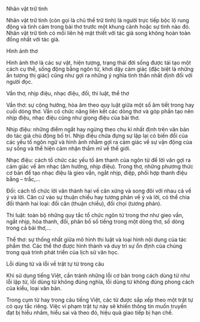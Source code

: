 Nhân vật trữ tình

Nhân vật trữ tình (còn gọi là chủ thể trữ tình) là người trực tiếp bộc lộ rung động và tình cảm trong bài thơ trước một khung cảnh hoặc sự tình nào đó. Nhân vật trữ tình có mối liên hệ mật thiết với tác giả song không hoàn toàn đồng nhất với tác giả.

Hình ảnh thơ

Hình ảnh thơ là các sự vật, hiện tượng, trạng thái đời sống được tái tạo một cách cụ thể, sống động bằng ngôn từ, khơi dậy cảm giác (đặc biệt là những ấn tượng thị giác) cũng như gợi ra những ý nghĩa tinh thần nhất định đối với người đọc.

Vần thơ, nhịp điệu, nhạc điệu, đối, thi luật, thể thơ

Vần thơ: sự cộng hưởng, hòa âm theo quy luật giữa một số âm tiết trong hay cuối dòng thơ. Vần có chức năng liên kết các dòng thơ và góp phần tạo nên nhịp điệu, nhạc điệu cũng như giọng điệu của bài thơ.

Nhịp điệu: những điểm ngắt hay ngừng theo chu kì nhất định trên văn bản do tác giả chủ động bố trí. Nhịp điệu chứa đựng sự lặp lại có biến đổi của các yếu tố ngôn ngữ và hình ảnh nhằm gợi ra cảm giác về sự vận động của sự sống và thể hiện cảm nhận thẩm mĩ về thế giới.

Nhạc điệu: cách tổ chức các yếu tố âm thanh của ngôn từ để lời văn gợi ra cảm giác về âm nhạc (âm hưởng, nhịp điệu). Trong thơ, những phương thức cơ bản để tạo nhạc điệu là gieo vần, ngắt nhịp, điệp, phối hợp thanh điệu bằng – trắc,...

Đối: cách tổ chức lời văn thành hai vế cân xứng và song đôi với nhau cả về ý và lời. Căn cứ vào sự thuận chiều hay tương phản về ý và lời, có thể chia đối thành hai loại: đối cân (thuận chiều), đối chọi (tương phản).

Thi luật: toàn bộ những quy tắc tổ chức ngôn từ trong thơ như gieo vần, ngắt nhịp, hòa thanh, đối, phân bố số tiếng trong một dòng thơ, số dòng trong cả bài thơ,...

Thể thơ: sự thống nhất giữa mô hình thi luật và loại hình nội dung của tác phẩm thơ. Các thể thơ được hình thành và duy trì sự ổn định của chúng trong quá trình phát triển của lịch sử văn học.

Lỗi dùng từ và lỗi về trật tự từ trong câu

Khi sử dụng tiếng Việt, cần tránh những lỗi cơ bản trong cách dùng từ như lỗi lặp từ, lỗi dùng từ không đúng nghĩa, lỗi dùng từ không đúng phong cách của kiểu, loại văn bản.

Trong cụm từ hay trong câu tiếng Việt, các từ được sắp xếp theo một trật tự có quy tắc riêng. Việc vi phạm trật tự này sẽ khiến thông tin muốn truyền đạt bị hiểu nhầm, hiểu sai và theo đó, hiệu quả giao tiếp bị hạn chế.